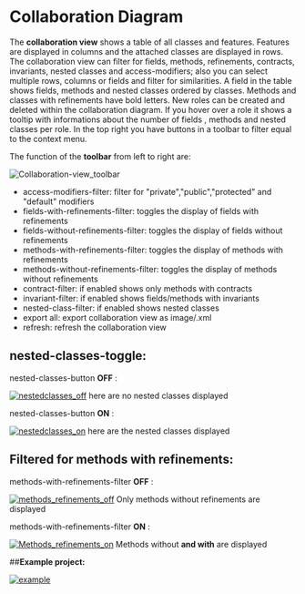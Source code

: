 # Collaboration Diagram
The **collaboration view** shows a table of all classes and features. Features are displayed in columns and the attached classes are displayed in rows. The collaboration view can filter for fields, methods, refinements, contracts, invariants, nested classes and access-modifiers; also you can select multiple rows, columns or fields and filter for similarities. A field in the table shows fields, methods and nested classes ordered by classes. Methods and classes with refinements have bold letters. New roles can be created and deleted within the collaboration diagram. If you hover over a role it shows a tooltip with informations about the number of fields , methods and nested classes per role. In the top right you have buttons in a toolbar to filter equal to the context menu. 

The function of the **toolbar** from left to right are: 

![Collaboration-view_toolbar](http://i.imgur.com/uRXr0ez.jpg)
* access-modifiers-filter: filter for "private","public","protected" and "default" modifiers
* fields-with-refinements-filter: toggles the display of fields with refinements
* fields-without-refinements-filter: toggles the display of fields without refinements
* methods-with-refinements-filter: toggles the display of methods with refinements
* methods-without-refinements-filter: toggles the display of methods without refinements
* contract-filter: if enabled shows only methods with contracts
* invariant-filter: if enabled shows fields/methods with invariants
* nested-class-filter: if enabled shows nested classes
* export all: export collaboration view as image/.xml
* refresh: refresh the collaboration view

## nested-classes-toggle:


nested-classes-button **OFF** :  

[![nestedclasses_off](http://i.imgur.com/yKoFjewm.jpg)](http://i.imgur.com/yKoFjew.jpg) here are no nested classes displayed

nested-classes-button **ON**  :

[![nestedclasses_on](http://i.imgur.com/xKIsKnIm.jpg)](http://i.imgur.com/xKIsKnI.jpg) here are the nested classes displayed


## Filtered for methods with refinements:

methods-with-refinements-filter **OFF** :                    
    
[![methods_refinements_off](http://i.imgur.com/EJLJ9bwm.jpg)](http://i.imgur.com/EJLJ9bw.jpg) Only methods without refinements are displayed

methods-with-refinements-filter **ON** :    
 
[![Methods_refinements_on](http://i.imgur.com/kHdFgd7m.jpg)](http://i.imgur.com/kHdFgd7.jpg) Methods without **and with** are displayed

##**Example project:**

[![example](http://i.imgur.com/fWFuEJDl.png)](http://i.imgur.com/fWFuEJD.png)